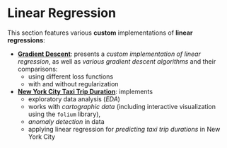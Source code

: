 # Linear Regression

This section features various **custom** implementations of **linear regressions**:
* **[Gradient Descent](./Gradient%20Descent)**: presents a _custom implementation of linear
regression_, as well as _various gradient descent algorithms_ and their comparisons:
  * using different loss functions
  * with and without regularization
* **[New York City Taxi Trip Duration](./New%20York%20City%20Taxi%20Trip%20Duration)**:
implements
  * exploratory data analysis (_EDA_)
  * works with _cartographic data_ (including interactive visualization using 
  the `folium` library), 
  * _anomaly detection_ in data
  * applying linear regression for _predicting taxi trip durations_ in New York City
